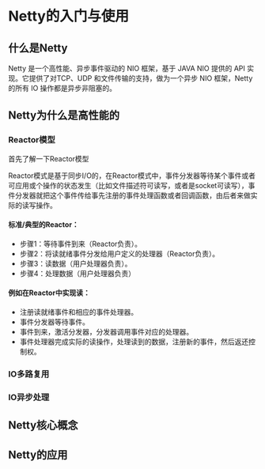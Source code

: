 # Netty的入门与使用

## 什么是Netty

Netty 是一个高性能、异步事件驱动的 NIO 框架，基于 JAVA NIO 提供的 API 实现。它提供了对TCP、UDP 和文件传输的支持，做为一个异步 NIO 框架，Netty 的所有 IO 操作都是异步非阻塞的。

## Netty为什么是高性能的

### Reactor模型

首先了解一下Reactor模型

Reactor模式是基于同步I/O的，在Reactor模式中，事件分发器等待某个事件或者可应用或个操作的状态发生（比如文件描述符可读写，或者是socket可读写），事件分发器就把这个事件传给事先注册的事件处理函数或者回调函数，由后者来做实际的读写操作。

#### 标准/典型的Reactor：

- 步骤1：等待事件到来（Reactor负责）。
- 步骤2：将读就绪事件分发给用户定义的处理器（Reactor负责）。
- 步骤3：读数据（用户处理器负责）。
- 步骤4：处理数据（用户处理器负责）

#### 例如在Reactor中实现读：

- 注册读就绪事件和相应的事件处理器。
- 事件分发器等待事件。
- 事件到来，激活分发器，分发器调用事件对应的处理器。
- 事件处理器完成实际的读操作，处理读到的数据，注册新的事件，然后返还控制权。

### IO多路复用



### IO异步处理

## Netty核心概念



## Netty的应用

